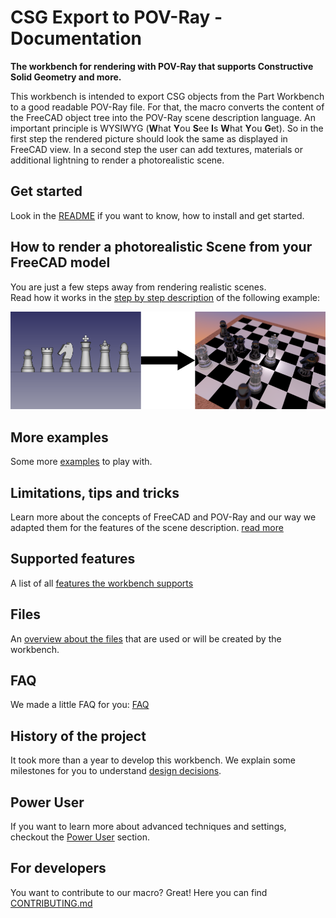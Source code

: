 # CSG Export to POV-Ray - Documentation

**The workbench for rendering with POV-Ray that supports Constructive Solid Geometry and more.**

This workbench is intended to export CSG objects from the Part Workbench to a good readable POV-Ray file. For that, the macro converts the content of the FreeCAD object tree into the POV-Ray scene description language.
An important principle is WYSIWYG (**W**hat **Y**ou **S**ee **I**s **W**hat **Y**ou **G**et). So in the first step the rendered picture should look the same as displayed in FreeCAD view.
In a second step the user can add textures, materials or additional lightning to render a photorealistic scene.

## Get started

Look in the [README](../README.md) if you want to know, how to install and get started.

## How to render a photorealistic Scene from your FreeCAD model

You are just a few steps away from rendering realistic scenes.  
Read how it works in the [step by step description](realistic.md) of the following example:

![Step by step]( ./img/Chess_steps.png "Step by step from FreeCAD CSG Objects to a photorealistic POV-Ray scene")

## More examples

Some more [examples](./Examples/index.md) to play with.

## Limitations, tips and tricks

Learn more about the concepts of FreeCAD and POV-Ray and our way we adapted them for the features of the scene description. [read more](tipsAndTricks.md)

## Supported features

A list of all [features the workbench supports](supported.md)

## Files

An [overview about the files](Projectfiles.md) that are used or will be created by the workbench.

## FAQ

We made a little FAQ for you: [FAQ](FAQ.md)

## History of the project

It took more than a year to develop this workbench. We explain some milestones for you to understand [design decisions](Design.md).

## Power User

If you want to learn more about advanced techniques and settings, checkout the [Power User](PowerUser.md) section.

## For developers

You want to contribute to our macro? Great! Here you can find [CONTRIBUTING.md](../CONTRIBUTING.md)
